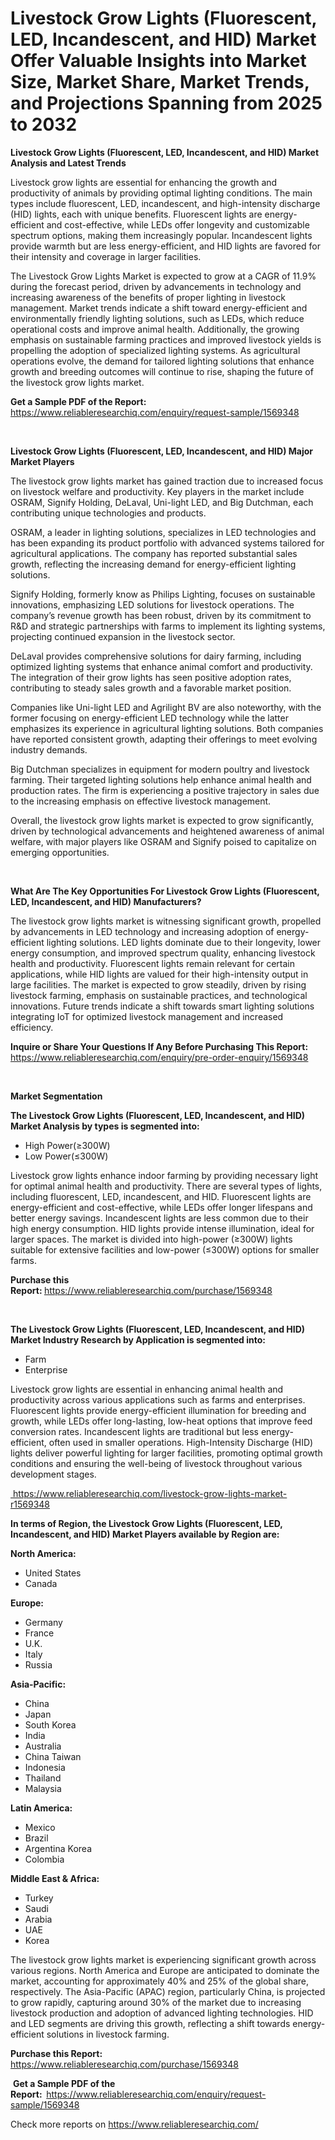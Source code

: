 <p><h1>Livestock Grow Lights (Fluorescent, LED, Incandescent, and HID) Market Offer Valuable Insights into Market Size, Market Share, Market Trends, and Projections Spanning from 2025 to 2032</h1></p><p><strong>Livestock Grow Lights (Fluorescent, LED, Incandescent, and HID) Market Analysis and Latest Trends</strong></p>
<p><p>Livestock grow lights are essential for enhancing the growth and productivity of animals by providing optimal lighting conditions. The main types include fluorescent, LED, incandescent, and high-intensity discharge (HID) lights, each with unique benefits. Fluorescent lights are energy-efficient and cost-effective, while LEDs offer longevity and customizable spectrum options, making them increasingly popular. Incandescent lights provide warmth but are less energy-efficient, and HID lights are favored for their intensity and coverage in larger facilities.</p><p>The Livestock Grow Lights Market is expected to grow at a CAGR of 11.9% during the forecast period, driven by advancements in technology and increasing awareness of the benefits of proper lighting in livestock management. Market trends indicate a shift toward energy-efficient and environmentally friendly lighting solutions, such as LEDs, which reduce operational costs and improve animal health. Additionally, the growing emphasis on sustainable farming practices and improved livestock yields is propelling the adoption of specialized lighting systems. As agricultural operations evolve, the demand for tailored lighting solutions that enhance growth and breeding outcomes will continue to rise, shaping the future of the livestock grow lights market.</p></p>
<p><strong>Get a Sample PDF of the Report:&nbsp;</strong> <a href="https://www.reliableresearchiq.com/enquiry/request-sample/1569348?utm_campaign=2319&utm_medium=2&utm_source=Github&utm_content=ia&utm_term=25032025&utm_id=livestock-grow-lights-fluorescent-led-incandescent-and-hid">https://www.reliableresearchiq.com/enquiry/request-sample/1569348</a></p>
<p>&nbsp;</p>
<p><strong>Livestock Grow Lights (Fluorescent, LED, Incandescent, and HID) Major Market Players</strong></p>
<p><p>The livestock grow lights market has gained traction due to increased focus on livestock welfare and productivity. Key players in the market include OSRAM, Signify Holding, DeLaval, Uni-light LED, and Big Dutchman, each contributing unique technologies and products.</p><p>OSRAM, a leader in lighting solutions, specializes in LED technologies and has been expanding its product portfolio with advanced systems tailored for agricultural applications. The company has reported substantial sales growth, reflecting the increasing demand for energy-efficient lighting solutions.</p><p>Signify Holding, formerly know as Philips Lighting, focuses on sustainable innovations, emphasizing LED solutions for livestock operations. The company’s revenue growth has been robust, driven by its commitment to R&D and strategic partnerships with farms to implement its lighting systems, projecting continued expansion in the livestock sector.</p><p>DeLaval provides comprehensive solutions for dairy farming, including optimized lighting systems that enhance animal comfort and productivity. The integration of their grow lights has seen positive adoption rates, contributing to steady sales growth and a favorable market position.</p><p>Companies like Uni-light LED and Agrilight BV are also noteworthy, with the former focusing on energy-efficient LED technology while the latter emphasizes its experience in agricultural lighting solutions. Both companies have reported consistent growth, adapting their offerings to meet evolving industry demands.</p><p>Big Dutchman specializes in equipment for modern poultry and livestock farming. Their targeted lighting solutions help enhance animal health and production rates. The firm is experiencing a positive trajectory in sales due to the increasing emphasis on effective livestock management.</p><p>Overall, the livestock grow lights market is expected to grow significantly, driven by technological advancements and heightened awareness of animal welfare, with major players like OSRAM and Signify poised to capitalize on emerging opportunities.</p></p>
<p>&nbsp;</p>
<p><strong>What Are The Key Opportunities For Livestock Grow Lights (Fluorescent, LED, Incandescent, and HID) Manufacturers?</strong></p>
<p><p>The livestock grow lights market is witnessing significant growth, propelled by advancements in LED technology and increasing adoption of energy-efficient lighting solutions. LED lights dominate due to their longevity, lower energy consumption, and improved spectrum quality, enhancing livestock health and productivity. Fluorescent lights remain relevant for certain applications, while HID lights are valued for their high-intensity output in large facilities. The market is expected to grow steadily, driven by rising livestock farming, emphasis on sustainable practices, and technological innovations. Future trends indicate a shift towards smart lighting solutions integrating IoT for optimized livestock management and increased efficiency.</p></p>
<p><strong>Inquire or Share Your Questions If Any Before Purchasing This Report:</strong> <a href="https://www.reliableresearchiq.com/enquiry/pre-order-enquiry/1569348?utm_campaign=2319&utm_medium=2&utm_source=Github&utm_content=ia&utm_term=25032025&utm_id=livestock-grow-lights-fluorescent-led-incandescent-and-hid">https://www.reliableresearchiq.com/enquiry/pre-order-enquiry/1569348</a></p>
<p>&nbsp;</p>
<p><strong>Market Segmentation</strong></p>
<p><strong>The Livestock Grow Lights (Fluorescent, LED, Incandescent, and HID) Market Analysis by types is segmented into:</strong></p>
<p><ul><li>High Power(≥300W)</li><li>Low Power(≤300W)</li></ul></p>
<p><p>Livestock grow lights enhance indoor farming by providing necessary light for optimal animal health and productivity. There are several types of lights, including fluorescent, LED, incandescent, and HID. Fluorescent lights are energy-efficient and cost-effective, while LEDs offer longer lifespans and better energy savings. Incandescent lights are less common due to their high energy consumption. HID lights provide intense illumination, ideal for larger spaces. The market is divided into high-power (≥300W) lights suitable for extensive facilities and low-power (≤300W) options for smaller farms.</p></p>
<p><strong>Purchase this Report:&nbsp;</strong><a href="https://www.reliableresearchiq.com/purchase/1569348?utm_campaign=2319&utm_medium=2&utm_source=Github&utm_content=ia&utm_term=25032025&utm_id=livestock-grow-lights-fluorescent-led-incandescent-and-hid">https://www.reliableresearchiq.com/purchase/1569348</a></p>
<p>&nbsp;</p>
<p><strong>The Livestock Grow Lights (Fluorescent, LED, Incandescent, and HID) Market Industry Research by Application is segmented into:</strong></p>
<p><ul><li>Farm</li><li>Enterprise</li></ul></p>
<p><p>Livestock grow lights are essential in enhancing animal health and productivity across various applications such as farms and enterprises. Fluorescent lights provide energy-efficient illumination for breeding and growth, while LEDs offer long-lasting, low-heat options that improve feed conversion rates. Incandescent lights are traditional but less energy-efficient, often used in smaller operations. High-Intensity Discharge (HID) lights deliver powerful lighting for larger facilities, promoting optimal growth conditions and ensuring the well-being of livestock throughout various development stages.</p></p>
<p><a href="https://www.reliableresearchiq.com/livestock-grow-lights-market-r1569348?utm_campaign=2319&utm_medium=2&utm_source=Github&utm_content=ia&utm_term=25032025&utm_id=livestock-grow-lights-fluorescent-led-incandescent-and-hid">&nbsp;https://www.reliableresearchiq.com/livestock-grow-lights-market-r1569348</a></p>
<p><strong>In terms of Region, the Livestock Grow Lights (Fluorescent, LED, Incandescent, and HID) Market Players available by Region are:</strong></p>
<p>
    <p> <strong> North America: </strong>
        <ul>
            <li>United States</li>
            <li>Canada</li>
        </ul>
        </p> 
    <p> <strong> Europe: </strong>
        <ul>
            <li>Germany</li>
            <li>France</li>
            <li>U.K.</li>
            <li>Italy</li>
            <li>Russia</li>
        </ul>
        </p> 
    <p> <strong> Asia-Pacific: </strong>
        <ul>
            <li>China</li>
            <li>Japan</li>
            <li>South Korea</li>
            <li>India</li>
            <li>Australia</li>
            <li>China Taiwan</li>
            <li>Indonesia</li>
            <li>Thailand</li>
            <li>Malaysia</li>
        </ul>
        </p> 
    <p> <strong> Latin America: </strong>
        <ul>
            <li>Mexico</li>
            <li>Brazil</li>
            <li>Argentina Korea</li>
            <li>Colombia</li>
        </ul>
        </p> 
    <p> <strong> Middle East & Africa: </strong>
        <ul>
            <li>Turkey</li>
            <li>Saudi</li>
            <li>Arabia</li>
            <li>UAE</li>
            <li>Korea</li>
        </ul>
    </p>
    </p>
<p><p>The livestock grow lights market is experiencing significant growth across various regions. North America and Europe are anticipated to dominate the market, accounting for approximately 40% and 25% of the global share, respectively. The Asia-Pacific (APAC) region, particularly China, is projected to grow rapidly, capturing around 30% of the market due to increasing livestock production and adoption of advanced lighting technologies. HID and LED segments are driving this growth, reflecting a shift towards energy-efficient solutions in livestock farming.</p></p>
<p><strong>Purchase this Report: </strong><a href="https://www.reliableresearchiq.com/purchase/1569348?utm_campaign=2319&utm_medium=2&utm_source=Github&utm_content=ia&utm_term=25032025&utm_id=livestock-grow-lights-fluorescent-led-incandescent-and-hid">https://www.reliableresearchiq.com/purchase/1569348</a></p>
<p>&nbsp;<strong>Get a Sample PDF of the Report:&nbsp;&nbsp;</strong><a href="https://www.reliableresearchiq.com/enquiry/request-sample/1569348?utm_campaign=2319&utm_medium=2&utm_source=Github&utm_content=ia&utm_term=25032025&utm_id=livestock-grow-lights-fluorescent-led-incandescent-and-hid">https://www.reliableresearchiq.com/enquiry/request-sample/1569348</a></p>
<p><strong></strong></p>
<p>Check more reports on <a href="https://www.reliableresearchiq.com/?utm_campaign=2319&utm_medium=2&utm_source=Github&utm_content=ia&utm_term=25032025&utm_id=livestock-grow-lights-fluorescent-led-incandescent-and-hid">https://www.reliableresearchiq.com/</a></p>